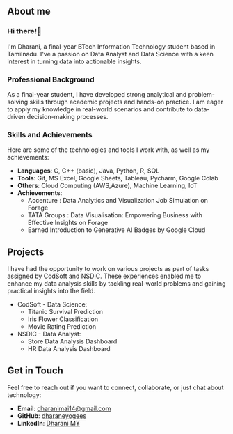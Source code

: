 ## About me 

### Hi there!👋

I'm Dharani, a final-year BTech Information Technology student based in Tamilnadu. I've a passion on Data Analyst and Data Science with a keen interest in turning data into actionable insights.

### Professional Background

As a final-year student, I have developed strong analytical and problem-solving skills through academic projects and hands-on practice. I am eager to apply my knowledge in real-world scenarios and contribute to data-driven decision-making processes.

### Skills and Achievements

Here are some of the technologies and tools I work with, as well as my achievements:

- **Languages**: C, C++ (basic), Java, Python, R, SQL
- **Tools**: Git, MS Excel, Google Sheets, Tableau, Pycharm, Google Colab
- **Others**: Cloud Computing (AWS,Azure), Machine Learning, IoT
- **Achievements**:
  - Accenture : Data Analytics and Visualization Job Simulation on Forage
  - TATA Groups : Data Visualisation: Empowering Business
with Effective Insights on Forage 
  - Earned Introduction to Generative AI Badges by Google Cloud
 
 ## Projects

I have had the opportunity to work on various projects as part of tasks assigned by CodSoft and NSDIC. These experiences enabled me to enhance my data analysis skills by tackling real-world problems and gaining practical insights into the field.
- CodSoft - Data Science: 
  - Titanic Survival Prediction
  - Iris Flower Classification
  - Movie Rating Prediction 
- NSDIC - Data Analyst:
  - Store Data Analysis Dashboard
  - HR Data Analysis Dashboard

## Get in Touch

Feel free to reach out if you want to connect, collaborate, or just chat about technology:

- **Email**: [dharanimai14@gmail.com](mailto:dharanimai14@gmail.com)
- **GitHub**: [dharaneyogees](https://github.com/dharaneyogees)
- **LinkedIn**: [Dharani MY](https://www.linkedin.com/in/dharani1014/)
